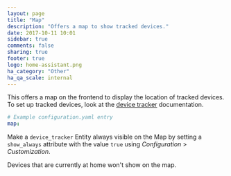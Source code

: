 ```yaml
---
layout: page
title: "Map"
description: "Offers a map to show tracked devices."
date: 2017-10-11 10:01
sidebar: true
comments: false
sharing: true
footer: true
logo: home-assistant.png
ha_category: "Other"
ha_qa_scale: internal
---
```


This offers a map on the frontend to display the location of tracked devices. To set up tracked devices, look at the [device tracker](/components/device_tracker/) documentation.

```yaml
# Example configuration.yaml entry
map:
```

Make a `device_tracker` Entity always visible on the Map by setting a `show_always` attribute with the value `true` using *Configuration* > *Customization*.


<p class='note'>
Devices that are currently at home won't show on the map.
</p>
